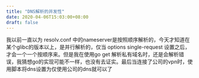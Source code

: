 ```yaml
---
title: "DNS解析的并发性"
date: 2020-04-06T15:03:00+08:00
draft: false
---
```


我以前一直以为 resolv.conf 中的nameserver是按照顺序解析的，今天才知道在某个glibc的版本以上，是并行解析的，仅当 options single-request 设置之后，才会一个一个按顺序来。但是我在使用go get 解析私有域名时，还是会解析错误，我猜想go的实现可能不一样，也没有去证实。最后当连接了公司的vpn时，使用脚本将dns设置为仅使用公司的dns就可以了


 


